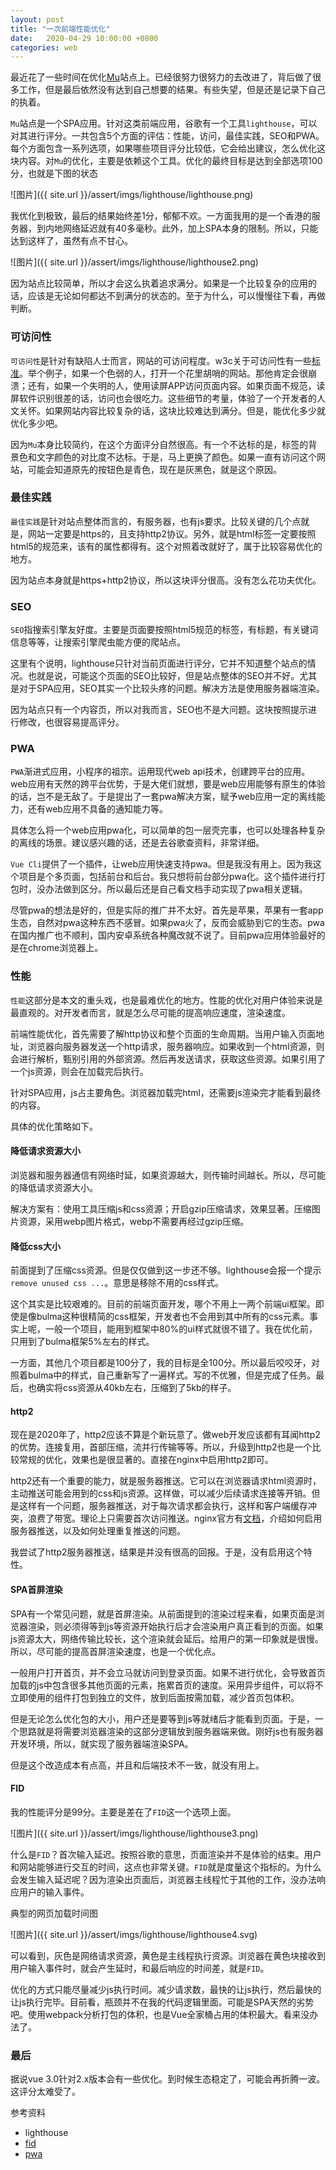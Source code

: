 ```yaml
---
layout: post
title: "一次前端性能优化"
date:   2020-04-29 10:00:00 +0800
categories: web
---
```


最近花了一些时间在优化[Mu](https://mu.memosa.cn)站点上。已经很努力很努力的去改进了，背后做了很多工作，但是最后依然没有达到自己想要的结果。有些失望，但是还是记录下自己的执着。

`Mu`站点是一个SPA应用。针对这类前端应用，谷歌有一个工具`lighthouse`，可以对其进行评分。一共包含5个方面的评估：性能，访问，最佳实践，SEO和PWA。每个方面包含一系列选项，如果哪些项目评分比较低，它会给出建议，怎么优化这块内容。对`Mu`的优化，主要是依赖这个工具。优化的最终目标是达到全部选项100分，也就是下图的状态

![图片]({{ site.url }}/assert/imgs/lighthouse/lighthouse.png)

我优化到极致，最后的结果始终差1分，郁郁不欢。一方面我用的是一个香港的服务器，到内地网络延迟就有40多毫秒。此外，加上SPA本身的限制。所以，只能达到这样了，虽然有点不甘心。

![图片]({{ site.url }}/assert/imgs/lighthouse/lighthouse2.png)

因为站点比较简单，所以才会这么执着追求满分。如果是一个比较复杂的应用的话，应该是无论如何都达不到满分的状态的。至于为什么，可以慢慢往下看，再做判断。

### 可访问性

`可访问性`是针对有缺陷人士而言，网站的可访问程度。w3c关于可访问性有一些[标准](https://www.w3.org/WAI/standards-guidelines/wcag/)。举个例子，如果一个色弱的人，打开一个花里胡哨的网站。那他肯定会很崩溃；还有，如果一个失明的人，使用读屏APP访问页面内容。如果页面不规范，读屏软件识别很差的话，访问也会很吃力。这些细节的考量，体验了一个开发者的人文关怀。如果网站内容比较复杂的话，这块比较难达到满分。但是，能优化多少就优化多少吧。

因为`Mu`本身比较简约，在这个方面评分自然很高。有一个不达标的是，标签的背景色和文字颜色的对比度不达标。于是，马上更换了颜色。如果一直有访问这个网站，可能会知道原先的按钮色是青色，现在是灰黑色，就是这个原因。

### 最佳实践

`最佳实践`是针对站点整体而言的，有服务器，也有js要求。比较关键的几个点就是，网站一定要是https的，且支持http2协议。另外，就是html标签一定要按照html5的规范来，该有的属性都得有。这个对照着改就好了，属于比较容易优化的地方。

因为站点本身就是https+http2协议，所以这块评分很高。没有怎么花功夫优化。

### SEO

`SEO`指搜索引擎友好度。主要是页面要按照html5规范的标签，有标题，有关键词信息等等，让搜索引擎爬虫能方便的爬站点。

这里有个说明，lighthouse只针对当前页面进行评分，它并不知道整个站点的情况。也就是说，可能这个页面的SEO比较好，但是站点整体的SEO并不好。尤其是对于SPA应用，SEO其实一个比较头疼的问题。解决方法是使用服务器端渲染。

因为站点只有一个内容页，所以对我而言，SEO也不是大问题。这块按照提示进行修改，也很容易提高评分。

### PWA

`PWA`渐进式应用，小程序的祖宗。运用现代web api技术，创建跨平台的应用。web应用有天然的跨平台优势，于是大佬们就想，要是web应用能够有原生的体验的话，岂不是无敌了。于是提出了一套pwa解决方案，赋予web应用一定的离线能力，还有web应用不具备的通知能力等。

具体怎么将一个web应用pwa化，可以简单的包一层壳完事，也可以处理各种复杂的离线的场景。建议感兴趣的话，还是去谷歌查资料，非常详细。

`Vue Cli`提供了一个插件，让web应用快速支持pwa。但是我没有用上。因为我这个项目是个多页面，包括前台和后台。我只想将前台部分pwa化。这个插件进行打包时，没办法做到区分。所以最后还是自己看文档手动实现了pwa相关逻辑。

尽管pwa的想法是好的，但是实际的推广并不太好。首先是苹果，苹果有一套app生态，自然对pwa这种东西不感冒。如果pwa火了，反而会威胁到它的生态。pwa在国内推广也不顺利，国内安卓系统各种魔改就不说了。目前pwa应用体验最好的是在chrome浏览器上。

### 性能

`性能`这部分是本文的重头戏，也是最难优化的地方。性能的优化对用户体验来说是最直观的。对开发者而言，就是怎么尽可能的提高响应速度，渲染速度。

前端性能优化，首先需要了解http协议和整个页面的生命周期。当用户输入页面地址，浏览器向服务器发送一个http请求，服务器响应。如果收到一个html资源，则会进行解析，甄别引用的外部资源。然后再发送请求，获取这些资源。如果引用了一个js资源，则会在加载完后执行。

针对SPA应用，js占主要角色。浏览器加载完html，还需要js渲染完才能看到最终的内容。

具体的优化策略如下。

#### 降低请求资源大小

浏览器和服务器通信有网络时延，如果资源越大，则传输时间越长。所以，尽可能的降低请求资源大小。

解决方案有：使用工具压缩js和css资源；开启gzip压缩请求，效果显著。压缩图片资源，采用webp图片格式，webp不需要再经过gzip压缩。

#### 降低css大小

前面提到了压缩css资源。但是仅仅做到这一步还不够。lighthouse会报一个提示`remove unused css ...`。意思是移除不用的css样式。

这个其实是比较艰难的。目前的前端页面开发，哪个不用上一两个前端ui框架。即使是像bulma这种很精简的css框架，开发者也不会用到其中所有的css元素。事实上呢，一般一个项目，能用到框架中80%的ui样式就很不错了。我在优化前，只用到了bulma框架5%左右的样式。

一方面，其他几个项目都是100分了，我的目标是全100分。所以最后咬咬牙，对照着bulma中的样式，自己重新写了一遍样式。写的不优雅，但是完成了任务。最后，也确实将css资源从40kb左右，压缩到了5kb的样子。

#### http2

现在是2020年了，http2应该不算是个新玩意了。做web开发应该都有耳闻http2的优势。连接复用，首部压缩，流并行传输等等。所以，升级到http2也是一个比较常规的优化，效果也是很显著的。直接在nginx中启用http2即可。

http2还有一个重要的能力，就是服务器推送。它可以在浏览器请求html资源时，主动推送可能会用到的css和js资源。这样做，可以减少后续请求连接等开销。但是这样有一个问题，服务器推送，对于每次请求都会执行，这样和客户端缓存冲突，浪费了带宽。理论上只需要首次访问推送。nginx官方有[文档](https://www.nginx.com/blog/nginx-1-13-9-http2-server-push/)，介绍如何启用服务器推送，以及如何处理重复推送的问题。

我尝试了http2服务器推送，结果是并没有很高的回报。于是，没有启用这个特性。

#### SPA首屏渲染

SPA有一个常见问题，就是首屏渲染。从前面提到的渲染过程来看，如果页面是浏览器渲染，则必须得等到js等资源开始执行后才会渲染用户真正看到的页面。如果js资源太大，网络传输比较长，这个渲染就会延后。给用户的第一印象就是很慢。所以，尽可能的提高首屏渲染速度，也是一个优化点。

一般用户打开首页，并不会立马就访问到登录页面。如果不进行优化，会导致首页加载的js中包含很多其他页面的元素，拖累首页的速度。采用异步组件，可以将不立即使用的组件打包到独立的文件，放到后面按需加载，减少首页包体积。

但是无论怎么优化包的大小，用户还是要等到js等就绪后才能看到页面。于是，一个思路就是将需要浏览器渲染的这部分逻辑放到服务器端来做。刚好js也有服务器开发环境，所以，就实现了服务器端渲染SPA。

但是这个改造成本有点高，并且和后端技术不一致，就没有用上。

#### FID

我的性能评分是99分。主要是差在了`FID`这一个选项上面。

![图片]({{ site.url }}/assert/imgs/lighthouse/lighthouse3.png)

什么是`FID`？首次输入延迟。按照谷歌的意思，页面渲染并不是体验的结束。用户和网站能够进行交互的时间，这点也非常关键。`FID`就是度量这个指标的。为什么会发生输入延迟呢？因为渲染出页面后，浏览器主线程忙于其他的工作，没办法响应用户的输入事件。

典型的网页加载时间图

![图片]({{ site.url }}/assert/imgs/lighthouse/lighthouse4.svg)

可以看到，灰色是网络请求资源，黄色是主线程执行资源。浏览器在黄色块接收到用户输入事件时，就会产生延时，和最后响应的时间差，就是`FID`。

优化的方式只能尽量减少js执行时间。减少请求数，最快的让js执行，然后最快的让js执行完毕。目前看，瓶颈并不在我的代码逻辑里面。可能是SPA天然的劣势吧。使用webpack分析打包的体积，也是Vue全家桶占用的体积最大。看来没办法了。

### 最后

据说vue 3.0针对2.x版本会有一些优化。到时候生态稳定了，可能会再折腾一波。这评分太难受了。

参考资料

+ lighthouse
+ [fid](https://web.dev/fid/)
+ [pwa](https://web.dev/progressive-web-apps/)
